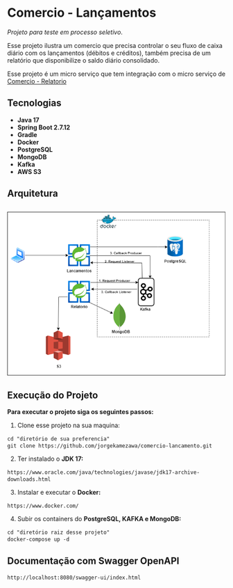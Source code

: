 # Comercio - Lançamentos
_Projeto para teste em processo seletivo_.

Esse projeto ilustra um comercio que precisa controlar o seu fluxo de caixa diário com os lançamentos
(débitos e créditos), também precisa de um relatório que disponibilize o saldo diário consolidado.

Esse projeto é um micro serviço que tem integração com o micro serviço de [Comercio - Relatorio](https://github.com/jorgekamezawa/comercio-relatorio)

## Tecnologias

- **Java 17**
- **Spring Boot 2.7.12**
- **Gradle**
- **Docker**
- **PostgreSQL**
- **MongoDB**
- **Kafka**
- **AWS S3**

## Arquitetura
##

![Arquitetura](./diagrama-arquitetura.png)

## Execução do Projeto

**Para executar o projeto siga os seguintes passos:**

1. Clone esse projeto na sua maquina:
```shell
cd "diretório de sua preferencia"
git clone https://github.com/jorgekamezawa/comercio-lancamento.git
```
2. Ter instalado o **JDK 17:**
```
https://www.oracle.com/java/technologies/javase/jdk17-archive-downloads.html
```
3. Instalar e executar o **Docker:**
```
https://www.docker.com/
```
4. Subir os containers do **PostgreSQL, KAFKA e MongoDB:**
```shell
cd "diretório raiz desse projeto"
docker-compose up -d
```

## Documentação com Swagger OpenAPI
```
http://localhost:8080/swagger-ui/index.html
```